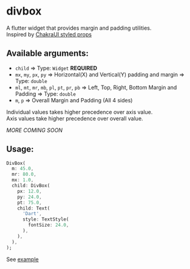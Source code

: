 
# divbox  
  
A flutter widget that provides margin and padding utilities.  
Inspired by [ChakraUI styled props](https://vue.chakra-ui.com/style-props)  
   
## Available arguments:  

- `child` => Type: `Widget`  **REQUIRED** 
- `mx`, `my`, `px`, `py` => Horizontal(X) and Vertical(Y) padding and margin => Type: `double`  
- `ml`, `mt`, `mr`, `mb`, `pl`, `pt`, `pr`, `pb` => Left, Top, Right, Bottom Margin and Padding => Type: `double`
- `m`, `p` => Overall Margin and Padding (All 4 sides)
  
Individual values takes higher precedence over axis value.  
Axis values take higher precedence over overall value.

*MORE COMING SOON*

## Usage:

```dart
DivBox(
  m: 45.0,
  mr: 80.0,
  mx: 1.0,
  child: DivBox(
    px: 12.0,
    py: 24.0,
    pt: 75.0,
    child: Text(
      'Dart',
      style: TextStyle(
        fontSize: 24.0,
      ),
    ),
  ),
);
```

See [example](./example)